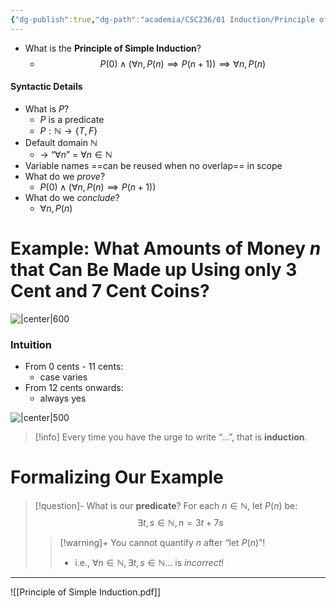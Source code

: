 ```yaml
---
{"dg-publish":true,"dg-path":"academia/CSC236/01 Induction/Principle of Simple Induction.md","permalink":"/academia/csc-236/01-induction/principle-of-simple-induction/","tags":["#cs","#lecture","#math","#note","university"],"created":"2024-09-09T13:14:14.000-04:00","updated":"2024-10-30T20:51:50.022-04:00"}
---
```



- What is the **Principle of Simple Induction**?
    - $$P(0) \land \bigg(\forall n, P(n) \implies P(n+1)\bigg) \implies \forall n, P(n)$$

#### Syntactic Details

- What is $P$?
    - $P$ is a predicate
    - $P : \mathbb{N} \rightarrow \{ T, F \}$
- Default domain $\mathbb{N}$
    - → “$\forall n$” = $\forall n \in \mathbb{N}$
- Variable names ==can be reused when no overlap== in scope
- What do we *prove*?
    - $P(0) \; \land \; \bigg( \forall n, P(n) \implies P(n + 1) \bigg)$
- What do we *conclude*?
    - $\forall n, P(n)$

# Example: What Amounts of Money $n$ that Can Be Made up Using only 3 Cent and 7 Cent Coins?

![|center|600](https://i.imgur.com/rCRtinT.png)

### Intuition

- From 0 cents - 11 cents:
    - case varies
- From 12 cents onwards:
    - always yes

![|center|500](https://i.imgur.com/KOtz0PE.png)

> [!info] Every time you have the urge to write “$…$”, that is **induction**.

# Formalizing Our Example

> [!question]- What is our **predicate**?
> For each $n \in \mathbb{N}$, let $P(n)$ be:
> $$\exists t, s \in \mathbb{N}, n = 3t + 7s$$
>
> > [!warning]+ You cannot quantify $n$ after “let $P(n)$”!
> > - i.e., $\forall n \in \mathbb{N}, \exists t,s \in \mathbb{N} …$ is *incorrect*!

---

![[Principle of Simple Induction.pdf]]